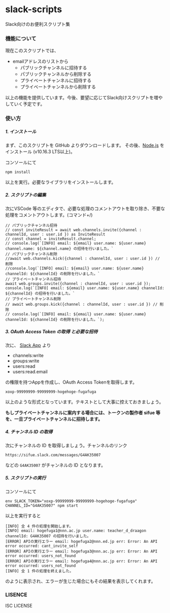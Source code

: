 # slack-scripts

Slack向けのお便利スクリプト集

### 機能について

現在このスクリプトでは、

- emailアドレスのリストから
  - パブリックチャンネルに招待する
  - パブリックチャンネルから削除する
  - プライベートチャンネルに招待する
  - プライベートチャンネルから削除する

以上の機能を提供しています。今後、要望に応じてSlack向けスクリプトを増やしていく予定です。

### 使い方

##### 1. インストール

まず、このスクリプトを GitHub よりダウンロードします。
その後、[Node.js](https://nodejs.org/ja/) をインストール (v10.16.3 LTS以上)。

コンソールにて

```
npm install
```

以上を実行。必要なライブラリをインストールします。

##### 2. スクリプトの編集

次にVSCode 等のエディタで、必要な処理のコメントアウトを取り除き、不要な処理をコメントアウトします。(コマンド+/)

```
// パブリックチャンネル招待
// const inviteResult = await web.channels.invite({channel : channelId, user : user.id }) as InviteResult 
// const channel = inviteResult.channel;
// console.log(`[INFO] email: ${email} user.name: ${user.name} channel.name: ${channel.name} の招待を行いました。`
// パブリックチャンネル削除
//await web.channels.kick({channel : channelId, user : user.id }) // 削除
//console.log(`[INFO] email: ${email} user.name: ${user.name} channelId: ${channelId} の削除を行いました。`
// プライベートチャンネル招待
await web.groups.invite({channel : channelId, user : user.id });
console.log(`[INFO] email: ${email} user.name: ${user.name} channelId: ${channelId} の招待を行いました。`
// プライベートチャンネル削除
// await web.groups.kick({channel : channelId, user : user.id }) // 削除
// console.log(`[INFO] email: ${email} user.name: ${user.name} channelId: ${channelId} の削除を行いました。`);
```

##### 3. OAuth Access Token の取得 と必要な招待

次に、 [Slack App](https://api.slack.com/apps) より

- channels:write
- groups:write
- users:read
- users:read.email

の権限を持つAppを作成し、OAuth Access Tokenを取得します。 

```
xoxp-99999999-99999999-hogehoge-fugafuga
```

以上のような形式となっています。テキストとして大事に控えておきましょう。


**もしプライベートチャンネルに案内する場合には、トークンの製作者 sifue 等を、一旦プライベートチャンネルに招待します。**

##### 4. チャンネル ID の取得

次にチャンネルの ID を取得しましょう。チャンネルのリンク

```
https://sifue.slack.com/messages/G4AK35007
```

などの `G4AK35007` がチャンネルの ID となります。

##### 5. スクリプトの実行

コンソールにて

```
env SLACK_TOKEN="xoxp-99999999-99999999-hogehoge-fugafuga" CHANNEL_ID="G4AK35007" npm start
```

以上を実行すると

```
[INFO] 全 4 件の処理を開始します。
[INFO] email: hogefuga1@nnn.ac.jp user.name: teacher_d_draagon channelId: G4AK35007 の招待を行いました。
[ERROR] APIの実行エラー email: hogefuga2@nnn.ed.jp err: Error: An API error occurred: cant_invite_self
[ERROR] APIの実行エラー email: hogefuga3@nnn.ac.jp err: Error: An API error occurred: users_not_found
[ERROR] APIの実行エラー email: hogefuga4@nnn.ac.jp err: Error: An API error occurred: users_not_found
[INFO] 全 1 件の処理を終えました。
```

のように表示され、エラーが生じた場合にもその結果を表示してくれます。

### LISENCE
ISC LICENSE